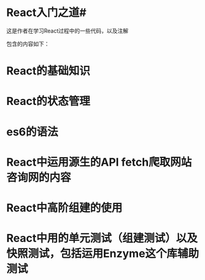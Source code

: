 # React入门之道#
这是作者在学习React过程中的一些代码，以及注解


包含的内容如下：
# React的基础知识
 
# React的状态管理

# es6的语法

# React中运用源生的API fetch爬取网站咨询网的内容

# React中高阶组建的使用

# React中用的单元测试（组建测试）以及快照测试，包括运用Enzyme这个库辅助测试
